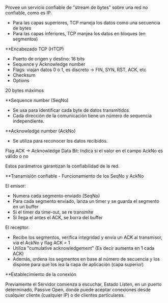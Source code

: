 Provee un servicio confiable de "stream de bytes" sobre una red no confiable, como es IP.

- Para las capas superiores, TCP maneja los datos como una secuencia de bytes
- Para las capas inferiores, TCP manjea los datos en bloques (en segmentos)

**Encabezado TCP (HTCP)

- Puerto de origen y destino: 16 bits
- Sequence y Acknowledge number
- Flags: viajan datos 0 o 1, es discreto -> FIN, SYN, RST, ACK, etc
- Checksum
- Options

20 bytes máximos

**Sequence number (SeqNo)

- Se usa para identificar cada byte de datos transmitidos
- Cada dirección de la comunicación tiene un número de sequencia independiente.

**Acknowledge number (AckNo)
- Se utiliza para reconocer los datos recibidos.

Flag ACK -> Acknowledge Data Bit: Indica si el valor en el campo AckNo es válido o no

Estos parámetros garantizan la confiabilidad de la red.

**Transmisión confiable - Funcionamiento de los SeqNo y AckNo

El emisor:
- Numera cada segmento enviado (SeqNo)
- Para cada segmento enviado, lanza un timer y se guarda el segmento en un buffer
- Si el timer da time-out, se re transmite
- Si llega el antes el ACK, se borra del buffer

El receptor:
- Recibe los segmentos, verifica integridad y envía un ACK al transmisor, vía el AckNo y flag ACK = 1
- Utiliza "cumulative acknowledgement" (Es decir aumenta en 1 cada ACK)
- Además, ordena los segmentos en base al número de secuencia y los dispone para que los lea la capa de aplicación (capa superior)

**Establecimiento de la conexión

Previamente el Servidor comienza a escuchar, Estado Listen, en un puerto determinado, Passive Open, donde puede aceptar conexiones desde cualquier cliente (cualquier IP) o de clientes particulares.
